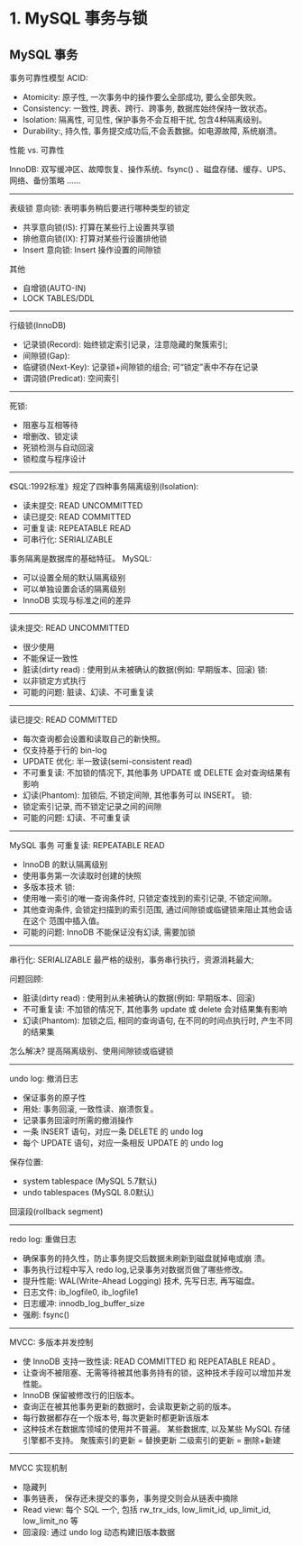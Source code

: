 # 1. MySQL 事务与锁

## MySQL 事务

事务可靠性模型 ACID:
- Atomicity: 原子性, 一次事务中的操作要么全部成功, 要么全部失败。 
- Consistency: 一致性, 跨表、跨行、跨事务, 数据库始终保持一致状态。 
- Isolation: 隔离性, 可见性, 保护事务不会互相干扰, 包含4种隔离级别。 
- Durability:, 持久性, 事务提交成功后,不会丢数据。如电源故障, 系统崩溃。

性能 vs. 可靠性

InnoDB:
双写缓冲区、故障恢复、操作系统、fsync() 、磁盘存储、缓存、UPS、网络、备份策略 ......

---

表级锁
意向锁: 表明事务稍后要进行哪种类型的锁定 
- 共享意向锁(IS): 打算在某些行上设置共享锁 
- 排他意向锁(IX): 打算对某些行设置排他锁 
- Insert 意向锁: Insert 操作设置的间隙锁 

其他
- 自增锁(AUTO-IN) 
- LOCK TABLES/DDL

---

行级锁(InnoDB)
- 记录锁(Record): 始终锁定索引记录，注意隐藏的聚簇索引;
- 间隙锁(Gap):
- 临键锁(Next-Key): 记录锁+间隙锁的组合; 可“锁定”表中不存在记录 
- 谓词锁(Predicat): 空间索引

---

死锁:
- 阻塞与互相等待
- 增删改、锁定读
- 死锁检测与自动回滚
- 锁粒度与程序设计

---

《SQL:1992标准》规定了四种事务隔离级别(Isolation): 
- 读未提交: READ UNCOMMITTED
- 读已提交: READ COMMITTED
- 可重复读: REPEATABLE READ
- 可串行化: SERIALIZABLE

事务隔离是数据库的基础特征。
MySQL:
- 可以设置全局的默认隔离级别
- 可以单独设置会话的隔离级别
- InnoDB 实现与标准之间的差异

--- 

读未提交: READ UNCOMMITTED
- 很少使用
- 不能保证一致性
- 脏读(dirty read) : 使用到从未被确认的数据(例如: 早期版本、回滚)
锁:
- 以非锁定方式执行
- 可能的问题: 脏读、幻读、不可重复读

---

读已提交: READ COMMITTED
- 每次查询都会设置和读取自己的新快照。
- 仅支持基于行的 bin-log
- UPDATE 优化: 半一致读(semi-consistent read)
- 不可重复读: 不加锁的情况下, 其他事务 UPDATE 或 DELETE 会对查询结果有影响 
- 幻读(Phantom): 加锁后, 不锁定间隙, 其他事务可以 INSERT。
锁:
- 锁定索引记录, 而不锁定记录之间的间隙 
- 可能的问题: 幻读、不可重复读

---

MySQL 事务 可重复读: REPEATABLE READ
- InnoDB 的默认隔离级别 
- 使用事务第一次读取时创建的快照 
- 多版本技术
锁:
- 使用唯一索引的唯一查询条件时, 只锁定查找到的索引记录, 不锁定间隙。 
- 其他查询条件, 会锁定扫描到的索引范围, 通过间隙锁或临键锁来阻止其他会话在这个
范围中插入值。
- 可能的问题: InnoDB 不能保证没有幻读, 需要加锁

---

串行化: SERIALIZABLE
最严格的级别，事务串行执行，资源消耗最大;

问题回顾:
- 脏读(dirty read) : 使用到从未被确认的数据(例如: 早期版本、回滚) 
- 不可重复读: 不加锁的情况下, 其他事务 update 或 delete 会对结果集有影响 
- 幻读(Phantom): 加锁之后, 相同的查询语句, 在不同的时间点执行时, 产生不同的结果集

怎么解决?
提高隔离级别、使用间隙锁或临键锁

---

undo log: 撤消日志
- 保证事务的原子性
- 用处: 事务回滚, 一致性读、崩溃恢复。 
- 记录事务回滚时所需的撤消操作
- 一条 INSERT 语句，对应一条 DELETE 的 undo log
- 每个 UPDATE 语句，对应一条相反 UPDATE 的 undo log

保存位置:
- system tablespace (MySQL 5.7默认)
- undo tablespaces (MySQL 8.0默认)

回滚段(rollback segment)

--- 

redo log: 重做日志
- 确保事务的持久性，防止事务提交后数据未刷新到磁盘就掉电或崩 溃。
- 事务执行过程中写入 redo log,记录事务对数据页做了哪些修改。 
- 提升性能: WAL(Write-Ahead Logging) 技术, 先写日志, 再写磁盘。
- 日志文件: ib_logfile0, ib_logfile1 
- 日志缓冲: innodb_log_buffer_size 
- 强刷: fsync()

---

MVCC: 多版本并发控制

- 使 InnoDB 支持一致性读: READ COMMITTED 和 REPEATABLE READ 。 
- 让查询不被阻塞、无需等待被其他事务持有的锁，这种技术手段可以增加并发性能。 
- InnoDB 保留被修改行的旧版本。 
- 查询正在被其他事务更新的数据时，会读取更新之前的版本。
- 每行数据都存在一个版本号, 每次更新时都更新该版本 
- 这种技术在数据库领域的使用并不普遍。 某些数据库, 以及某些 MySQL 存储引擎都不支持。
聚簇索引的更新 = 替换更新 二级索引的更新 = 删除+新建

---

MVCC 实现机制
- 隐藏列
- 事务链表， 保存还未提交的事务，事务提交则会从链表中摘除
- Read view: 每个 SQL 一个, 包括 rw_trx_ids, low_limit_id, up_limit_id, low_limit_no 等 
- 回滚段: 通过 undo log 动态构建旧版本数据

